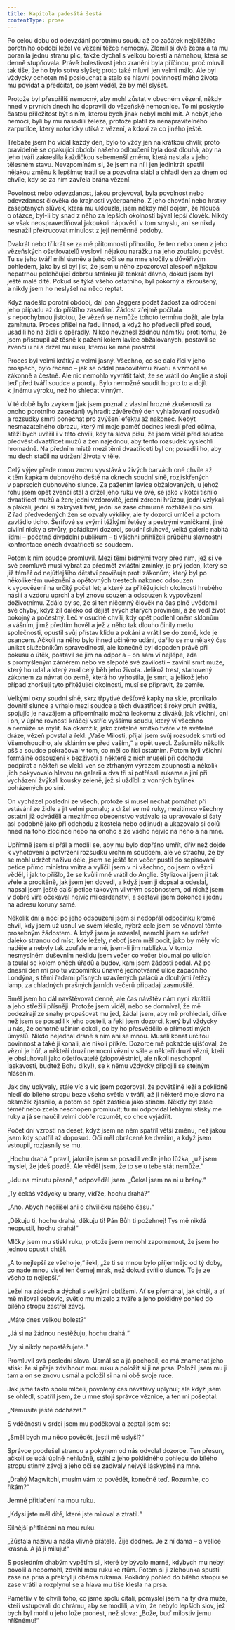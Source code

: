 ```yaml
---
title: Kapitola padesátá šestá
contentType: prose
---
```


  

Po celou dobu od odevzdání porotnímu soudu až po začátek nejbližšího porotního období ležel ve vězení těžce nemocný. Zlomil si dvě žebra a ta mu poranila jednu stranu plic, takže dýchal s velkou bolestí a námahou, která se denně stupňovala. Právě bolestivost jeho zranění byla příčinou, proč mluvil tak tiše, že ho bylo sotva slyšet; proto také mluvil jen velmi málo. Ale byl vždycky ochoten mě poslouchat a stalo se hlavní povinností mého života mu povídat a předčítat, co jsem věděl, že by měl slyšet.

Protože byl přespříliš nemocný, aby mohl zůstat v obecném vězení, někdy hned v prvních dnech ho dopravili do vězeňské nemocnice. To mi poskytlo častou příležitost být s ním, kterou bych jinak nebyl mohl mít. A nebýt jeho nemoci, byli by mu nasadili železa, protože platil za nenapravitelného zarputilce, který notoricky utíká z vězení, a kdoví za co jiného ještě.

Třebaže jsem ho vídal každý den, bylo to vždy jen na krátkou chvíli; proto pravidelně se opakující období našeho odloučení byla dost dlouhá, aby na jeho tváři zakreslila každičkou sebemenší změnu, která nastala v jeho tělesném stavu. Nevzpomínám si, že jsem na ní i jen jedinkrát spatřil nějakou změnu k lepšímu; tratil se a pozvolna slábl a chřadl den za dnem od chvíle, kdy se za ním zavřela brána vězení.

Povolnost nebo odevzdanost, jakou projevoval, byla povolnost nebo odevzdanost člověka do krajnosti vyčerpaného. Z jeho chování nebo hrstky zašeptaných slůvek, která mu uklouzla, jsem někdy měl dojem, že hloubá o otázce, byl-li by snad z něho za lepších okolností býval lepší člověk. Nikdy se však neospravedlňoval jakoukoli nápovědí v tom smyslu, ani se nikdy nesnažil překrucovat minulost z její neměnné podoby.

Dvakrát nebo třikrát se za mé přítomnosti přihodilo, že ten nebo onen z jeho vězeňských ošetřovatelů vyslovil nějakou narážku na jeho zoufalou pověst. Tu se jeho tváří mihl úsměv a jeho oči se na mne stočily s důvěřivým pohledem, jako by si byl jist, že jsem u něho zpozoroval alespoň nějakou nepatrnou polehčující dobrou stránku již tenkrát dávno, dokud jsem byl ještě malé dítě. Pokud se týká všeho ostatního, byl pokorný a zkroušený, a nikdy jsem ho neslyšel na něco reptat.

Když nadešlo porotní období, dal pan Jaggers podat žádost za odročení jeho případu až do příštího zasedání. Žádost zřejmě počítala s nepochybnou jistotou, že vězeň se nemůže tohoto termínu dožít, ale byla zamítnuta. Proces přišel na řadu ihned, a když ho předvedli před soud, usadili ho na židli s opěradly. Nikdo nevznesl žádnou námitku proti tomu, že jsem přistoupil až těsně k pažení kolem lavice obžalovaných, postavil se zvenčí u ní a držel mu ruku, kterou ke mně prostrčil.

Proces byl velmi krátký a velmi jasný. Všechno, co se dalo říci v jeho prospěch, bylo řečeno – jak se oddal pracovitému životu a vzmohl se zákonně a čestně. Ale nic nemohlo vyvrátit fakt, že se vrátil do Anglie a stojí teď před tváří soudce a poroty. Bylo nemožné soudit ho pro to a dojít k jinému výroku, než ho shledat vinným.

V té době bylo zvykem (jak jsem poznal z vlastní hrozné zkušenosti za onoho porotního zasedání) vyhradit závěrečný den vyhlašování rozsudků a rozsudky smrti ponechat pro zvýšení efektu až nakonec. Nebýt nesmazatelného obrazu, který mi moje paměť dodnes kreslí před očima, stěží bych uvěřil i v této chvíli, kdy ta slova píšu, že jsem viděl před soudce předvést dvaatřicet mužů a žen najednou, aby tento rozsudek vyslechli hromadně. Na předním místě mezi těmi dvaatřiceti byl on; posadili ho, aby mu dech stačil na udržení života v těle.

Celý výjev přede mnou znovu vyvstává v živých barvách oné chvíle až k těm kapkám dubnového deště na oknech soudní síně, rozjiskřených v paprscích dubnového slunce. Za pažením lavice obža­lovaných, u jehož rohu jsem opět zvenčí stál a držel jeho ruku ve své, se jako v kotci tísnilo dvaatřicet mužů a žen; jedni vzdorovitě, jedni zdrceni hrůzou, jedni vzlykali a plakali, jedni si zakrývali tvář, jedni se zase chmurně rozhlíželi po síni. Z řad předvedených žen se ozvaly výkřiky, ale ty dozorci umlčeli a potom zavládlo ticho. Šerifové se svými těžkými řetězy a pestrými voničkami, jiné civilní nicky a stvůry, pořádkoví dozorci, soudní sluhové, velká galerie nabitá lidmi – početné divadelní publikum – ti všichni přihlíželi průběhu slavnostní konfrontace oněch dvaatřiceti se soudcem.

Potom k nim soudce promluvil. Mezi těmi bídnými tvory před ním, jež si ve své promluvě musí vybrat za předmět zvláštní zmínky, je prý jeden, který se již téměř od nejútlejšího dětství proviňuje proti zákonům; který byl po několikerém uvěznění a opětovných trestech nakonec odsouzen k vypovězení na určitý počet let; a který za přitěžujících okolností hrubého násilí a vzdoru uprchl a byl znovu souzen a odsouzen k vypovězení doživotnímu. Zdálo by se, že si ten ničemný člověk na čas plně uvědomil své chyby, když žil daleko od dějišť svých starých provinění, a že vedl život pokojný a počestný. Leč v osudné chvíli, kdy opět podlehl oněm sklonům a vášním, jimž předtím hověl a jež z něho tak dlouho činily metlu společnosti, opustil svůj přístav klidu a pokání a vrátil se do země, kde je psancem. Ačkoli na něho bylo ihned učiněno udání, dařilo se mu nějaký čas unikat služebníkům spravedlnosti, ale konečně byl dopaden právě při pokusu o útěk, postavil se jim na odpor a – on sám ví nejlépe, zda s promyšleným záměrem nebo ve slepotě své zavilosti – zavinil smrt muže, který ho udal a který znal celý běh jeho života. Jelikož trest, stanovený zákonem za návrat do země, která ho vyhostila, je smrt, a jelikož jeho případ zhoršují tyto přitěžující okolnosti, musí se připravit, že zemře.

Velkými okny soudní síně, skrz třpytivé dešťové kapky na skle, pronikalo dovnitř slunce a vrhalo mezi soudce a těch dvaatřicet široký pruh světla, spojujíc je navzájem a připomínajíc možná leckomu z diváků, jak všichni, oni i on, v úplné rovnosti kráčejí vstříc vyššímu soudu, který ví všechno a nemůže se mýlit. Na okamžik, jako zřetelné smítko tváře v té světelné dráze, vězeň povstal a řekl: „Vaše Milosti, přijal jsem svůj rozsudek smrti od Všemohoucího, ale skláním se před vaším,“ a opět usedl. Zašumělo několik pšš a soudce pokračoval v tom, co měl co říci ostatním. Potom byli všichni formálně odsouzeni k bezživotí a některé z nich museli při odchodu podpírat a někteří se vlekli ven se ztrhaným výrazem zpupnosti a několik jich pokyvovalo hlavou na galerii a dva tři si potřásali rukama a jiní při vycházení žvýkali kousky zeleně, jež si uždíbli z vonných bylinek poházených po síni.

On vycházel poslední ze všech, protože si musel nechat pomáhat při vstávání ze židle a jít velmi pomalu; a držel se mé ruky, mezitímco všechny ostatní již odváděli a mezitímco obecenstvo vstávalo (a upravovalo si šaty asi podobně jako při odchodu z kostela nebo odjinud) a ukazovalo si dolů hned na toho zločince nebo na onoho a ze všeho nejvíc na něho a na mne.

Upřímně jsem si přál a modlil se, aby mu bylo dopřáno umřít, dřív než dojde k vyhotovení a potvrzení rozsudku vrchním soudcem, ale ve strachu, že by se mohl udržet naživu déle, jsem se ještě ten večer pustil do sepisování petice přímo ministru vnitra a vylíčil jsem v ní všechno, co jsem o vězni věděl, i jak to přišlo, že se kvůli mně vrátil do Anglie. Stylizoval jsem ji tak vřele a procítěně, jak jsem jen dovedl, a když jsem ji dopsal a odeslal, napsal jsem ještě další petice takovým vlivným osobnostem, od nichž jsem v dobré víře očekával nejvíc milosrdenství, a sestavil jsem dokonce i jednu na adresu koruny samé.

Několik dní a nocí po jeho odsouzení jsem si nedopřál odpočinku kromě chvil, kdy jsem už usnul ve svém křesle, nýbrž cele jsem se věnoval těmto prosebným žádostem. A když jsem je rozeslal, nemohl jsem se udržet daleko stranou od míst, kde ležely, neboť jsem měl pocit, jako by měly víc naděje a nebyly tak zoufale marné, jsem-li jim nablízku. V tomto nesmyslném duševním neklidu jsem večer co večer bloumal po ulicích a toulal se kolem oněch úřadů a budov, kam jsem žádosti podal. Až po dnešní den mi pro tu vzpomínku únavně jednotvárné ulice západního Londýna, s těmi řadami přísných uzavřených paláců a dlouhými řetězy lamp, za chladných prašných jarních večerů připadají zasmušilé.

Směl jsem ho dál navštěvovat denně, ale čas návštěv nám nyní zkrátili a jeho střežili přísněji. Protože jsem viděl, nebo se domníval, že mě podezírají ze snahy propašovat mu jed, žádal jsem, aby mě prohledali, dříve než jsem se posadil k jeho posteli, a řekl jsem dozorci, který byl vždycky u nás, že ochotně učiním cokoli, co by ho přesvědčilo o přímosti mých úmyslů. Nikdo nejednal drsně s ním ani se mnou. Museli konat určitou povinnost a také ji konali, ale nikoli příkře. Dozorce mě pokaždé ujišťoval, že vězni je hůř, a někteří druzí nemocní vězni v sále a někteří druzí vězni, kteří je obsluhovali jako ošetřovatelé (zlopověstníci, ale nikoli neschopní laskavosti, buďtež Bohu díky!), se k němu vždycky připojili se stejným hlášením.

Jak dny uplývaly, stále víc a víc jsem pozoroval, že povětšině leží a poklidně hledí do bílého stropu beze všeho světla v tváři, až ji některé moje slovo na okamžik zjasnilo, a potom se opět zastřela jako stínem. Někdy byl zase téměř nebo zcela neschopen promluvit; tu mi odpovídal lehkými stisky mé ruky a já se naučil velmi dobře rozumět, co chce vyjádřit.

Počet dní vzrostl na deset, když jsem na něm spatřil větší změnu, než jakou jsem kdy spatřil až doposud. Oči měl obrácené ke dveřím, a když jsem vstoupil, rozjasnily se mu.

„Hochu drahá,“ pravil, jakmile jsem se posadil vedle jeho lůžka, „už jsem myslel, že jdeš pozdě. Ale věděl jsem, že to se u tebe stát nemůže.“

„Jdu na minutu přesně,“ odpověděl jsem. „Čekal jsem na ni u brány.“

„Ty čekáš vždycky u brány, viďže, hochu drahá?“

„Ano. Abych nepřišel ani o chviličku našeho času.“

„Děkuju ti, hochu drahá, děkuju ti! Pán Bůh ti požehnej! Tys mě nikdá neopustil, hochu drahá!“

Mlčky jsem mu stiskl ruku, protože jsem nemohl zapomenout, že jsem ho jednou opustit chtěl.

„A to nejlepší ze všeho je,“ řekl, „že ti se mnou bylo příjemnějc od tý doby, co nade mnou visel ten černej mrak, než dokud svítilo slunce. To je ze všeho to nejlepší.“

Ležel na zádech a dýchal s velkými obtížemi. Ať se přemáhal, jak chtěl, a ať mě miloval sebevíc, světlo mu mizelo z tváře a jeho poklidný pohled do bílého stropu zastřel závoj.

„Máte dnes velkou bolest?“

„Já si na žádnou nestěžuju, hochu drahá.“

„Vy si nikdy nepostěžujete.“

Promluvil svá poslední slova. Usmál se a já pochopil, co má znamenat jeho stisk: že si přeje zdvihnout mou ruku a položit si ji na prsa. Položil jsem mu ji tam a on se znovu usmál a položil si na ni obě svoje ruce.

Jak jsme takto spolu mlčeli, povolený čas návštěvy uplynul; ale když jsem se ohlédl, spatřil jsem, že u mne stojí správce věznice, a ten mi pošeptal:

„Nemusíte ještě odcházet.“

S vděčností v srdci jsem mu poděkoval a zeptal jsem se:

„Směl bych mu něco povědět, jestli mě uslyší?“

Správce poodešel stranou a pokynem od nás odvolal dozorce. Ten přesun, ačkoli se udál úplně nehlučně, stáhl z jeho poklidného pohledu do bílého stropu stinný závoj a jeho oči se zadívaly nejvýš láskyplně na mne.

„Drahý Magwitchi, musím vám to povědět, konečně teď. Rozu­míte, co říkám?“

Jemné přitlačení na mou ruku.

„Kdysi jste měl dítě, které jste miloval a ztratil.“

Silnější přitlačení na mou ruku.

„Zůstala naživu a našla vlivné přátele. Žije dodnes. Je z ní dáma – a velice krásná. A já ji miluju!“

S posledním chabým vypětím sil, které by bývalo marné, kdybych mu nebyl povolil a nepomohl, zdvihl mou ruku ke rtům. Potom si ji zlehounka spustil zase na prsa a překryl ji oběma rukama. Poklidný pohled do bílého stropu se zase vrátil a rozplynul se a hlava mu tiše klesla na prsa.

Pamětliv v té chvíli toho, co jsme spolu čítali, pomyslel jsem na ty dva muže, kteří vstupovali do chrámu, aby se modlili, a vím, že nebylo lepších slov, jež bych byl mohl u jeho lože pronést, než slova: „Bože, buď milostiv jemu hříšnému!“
